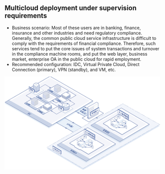 ## **Multicloud deployment under supervision requirements**

- Business scenario: Most of these users are in banking, finance, insurance and other industries and need regulatory compliance. Generally, the common public cloud service infrastructure is difficult to comply with the requirements of financial compliance. Therefore, such services tend to put the core issues of system transactions and turnover in the compliance machine rooms, and put the web layer, business market, enterprise OA in the public cloud for rapid employment.
- Recommended configuration: IDC, Virtual Private Cloud, Direct Connection (primary), VPN (standby), and VM, etc.

![](../../../../../image/Networking/Direct-Connect-Service/Introduction/Application-Scenarios/Hybrid-Cloud-Deployments-Under-Regulatory-Requirements.png)
